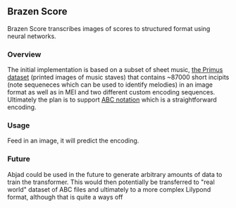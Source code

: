 ## Brazen Score

Brazen Score transcribes images of scores to structured format using neural networks.

### Overview
The initial implementation is based on a subset of sheet music, [the Primus dataset](https://grfia.dlsi.ua.es/primus/) (printed images of music staves) that contains ~87000 short incipits (note sequeneces which can be used to identify melodies) in an image format as well as in MEI and two different custom encoding sequences. Ultimately the plan is to support [ABC notation](https://en.wikipedia.org/wiki/ABC_notation) which is a straightforward encoding. 

### Usage

Feed in an image, it will predict the encoding.

### Future

Abjad could be used in the future to generate arbitrary amounts of data to train the transformer. This would then potentially be transferred to "real world" dataset of ABC files and ultimately to a more complex Lilypond format, although that is quite a ways off


